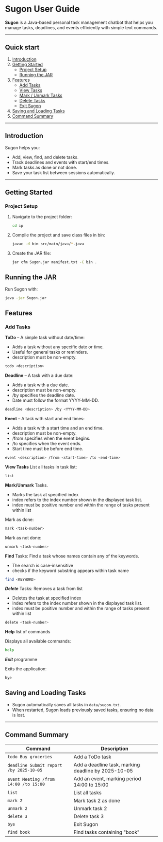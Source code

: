 # Sugon User Guide

**Sugon** is a Java-based personal task management chatbot that helps you manage tasks, deadlines, and events efficiently with simple text commands.

---

## Quick start
1. [Introduction](#introduction)  
2. [Getting Started](#getting-started)  
   - [Project Setup](#project-setup)  
   - [Running the JAR](#running-the-jar)  
3. [Features](#features)  
   - [Add Tasks](#add-tasks)  
   - [View Tasks](#view-tasks)  
   - [Mark / Unmark Tasks](#mark--unmark-tasks)  
   - [Delete Tasks](#delete-tasks)  
   - [Exit Sugon](#exit-sugon)  
4. [Saving and Loading Tasks](#saving-and-loading-tasks)  
5. [Command Summary](#command-summary)

---

## Introduction
Sugon helps you:

- Add, view, find, and delete tasks.  
- Track deadlines and events with start/end times.  
- Mark tasks as done or not done.  
- Save your task list between sessions automatically.

---

## Getting Started

### Project Setup
1. Navigate to the project folder:  
   ```bash
   cd ip
   ```
2. Compile the project and save class files in bin:
   ```bash
   javac -d bin src/main/java/*.java
   ```
3. Create the JAR file:
   ```bash
   jar cfm Sugon.jar manifest.txt -C bin .
   ```

## Running the JAR

Run Sugon with:

```bash
java -jar Sugon.jar
```

## Features

### Add Tasks

**ToDo** – A simple task without date/time:
- Adds a task without any specific date or time.
- Useful for general tasks or reminders.
- description must be non-empty.

```bash
todo <description>
```

**Deadline** – A task with a due date:
- Adds a task with a due date.
- description must be non-empty.
- /by <YYYY-MM-DD> specifies the deadline date.
- Date must follow the format YYYY-MM-DD.
```bash
deadline <description> /by <YYYY-MM-DD>
```

**Event** – A task with start and end times:
- Adds a task with a start time and an end time.
- description must be non-empty.
- /from <start-time> specifies when the event begins.
- /to <end-time> specifies when the event ends.
- Start time must be before end time.
```bash
event <description> /from <start-time> /to <end-time>
```

**View Tasks**
List all tasks in task list:

```bash
list
```

**Mark/Unmark** Tasks.
- Marks the task at specified index
- index refers to the index number shown in the displayed task list.
- index must be positive number and within the range of tasks present within list

Mark as done:

```bash
mark <task-number>
```

Mark as not done:

```bash
unmark <task-number>
```


**Find** Tasks: Find a task whose names contain any of the keywords.
- The search is case-insensitive
- checks if the keyword substring appears within task name 

```bash
find <KEYWORD>
```

***Delete*** Tasks: Removes a task from list
- Deletes the task at specified index
- Index refers to the index number shown in the displayed task list.
- index must be positive number and within the range of tasks present within list

```bash
delete <task-number>
```

**Help** list of commands

Displays all available commands:

```bash
help
```


***Exit*** programme

Exits the application:

```bash
bye
```

## Saving and Loading Tasks

- Sugon automatically saves all tasks in `data/sugon.txt`.
- When restarted, Sugon loads previously saved tasks, ensuring no data is lost.

---

## Command Summary

| Command | Description |
|---------|-------------|
| `todo Buy groceries` | Add a ToDo task |
| `deadline Submit report /by 2025-10-05` | Add a deadline task, marking deadline by 2025-10-05|
| `event Meeting /from 14:00 /to 15:00` | Add an event, marking period 14:00 to 15:00|
| `list` | List all tasks |
| `mark 2` | Mark task 2 as done |
| `unmark 2` | Unmark task 2 |
| `delete 3` | Delete task 3 |
| `bye` | Exit Sugon |
| `find book` | Find tasks containing "book" |

